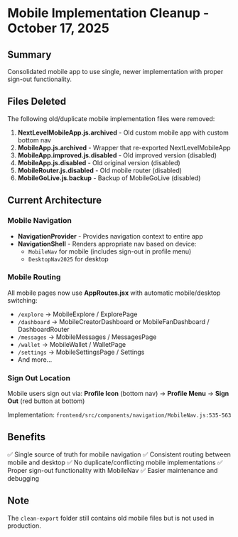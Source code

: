 # Mobile Implementation Cleanup - October 17, 2025

## Summary
Consolidated mobile app to use single, newer implementation with proper sign-out functionality.

## Files Deleted
The following old/duplicate mobile implementation files were removed:

1. **NextLevelMobileApp.js.archived** - Old custom mobile app with custom bottom nav
2. **MobileApp.js.archived** - Wrapper that re-exported NextLevelMobileApp
3. **MobileApp.improved.js.disabled** - Old improved version (disabled)
4. **MobileApp.js.disabled** - Old original version (disabled)
5. **MobileRouter.js.disabled** - Old mobile router (disabled)
6. **MobileGoLive.js.backup** - Backup of MobileGoLive (disabled)

## Current Architecture

### Mobile Navigation
- **NavigationProvider** - Provides navigation context to entire app
- **NavigationShell** - Renders appropriate nav based on device:
  - `MobileNav` for mobile (includes sign-out in profile menu)
  - `DesktopNav2025` for desktop

### Mobile Routing
All mobile pages now use **AppRoutes.jsx** with automatic mobile/desktop switching:
- `/explore` → MobileExplore / ExplorePage
- `/dashboard` → MobileCreatorDashboard or MobileFanDashboard / DashboardRouter
- `/messages` → MobileMessages / MessagesPage
- `/wallet` → MobileWallet / WalletPage
- `/settings` → MobileSettingsPage / Settings
- And more...

### Sign Out Location
Mobile users sign out via:
**Profile Icon** (bottom nav) → **Profile Menu** → **Sign Out** (red button at bottom)

Implementation: `frontend/src/components/navigation/MobileNav.js:535-563`

## Benefits
✅ Single source of truth for mobile navigation
✅ Consistent routing between mobile and desktop
✅ No duplicate/conflicting mobile implementations
✅ Proper sign-out functionality with MobileNav
✅ Easier maintenance and debugging

## Note
The `clean-export` folder still contains old mobile files but is not used in production.
